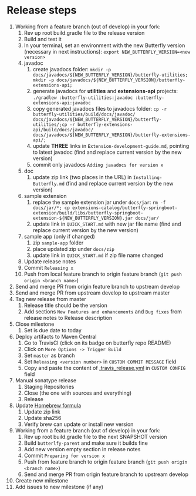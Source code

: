# Release steps

1. Working from a feature branch (out of develop) in your fork:
   1. Rev up root build.gradle file to the release version
   1. Build and test it
   1. In your terminal, set an environment with the new Butterfly version (necessary in next instructions): `export NEW_BUTTERFLY_VERSION=<new version>`
   1. javadoc
      1. create javadocs folder: `mkdir -p docs/javadocs/${NEW_BUTTERFLY_VERSION}/butterfly-utilities; mkdir -p docs/javadocs/${NEW_BUTTERFLY_VERSION}/butterfly-extensions-api;`
      1. generate javadocs for **utilities** and **extensions-api** projects: `./gradlew :butterfly-utilities:javadoc :butterfly-extensions-api:javadoc`
      1. copy generated javadocs files to javadocs folder: `cp -r butterfly-utilities/build/docs/javadoc/ docs/javadocs/${NEW_BUTTERFLY_VERSION}/butterfly-utilities/;cp -r butterfly-extensions-api/build/docs/javadoc/ docs/javadocs/${NEW_BUTTERFLY_VERSION}/butterfly-extensions-api/;`
      1. update **THREE** links in `Extension-development-guide.md`, pointing to latest javadoc (find and replace current version by the new version)
      1. commit only javadocs `Adding javadocs for version x`
   1. doc
      1. update zip link (two places in the URL) in `Installing-Butterfly.md` (find and replace current version by the new version)
   1. sample extension
      1. replace the sample extension jar under `docs/jar`: `rm -f docs/jar/*; cp extensions-catalog/butterfly-springboot-extension/build/libs/butterfly-springboot-extension-${NEW_BUTTERFLY_VERSION}.jar docs/jar/`
      1. update link in `QUICK_START.md` with new jar file name (find and replace current version by the new version)
   1. sample app (only if changed)
      1. zip `sample-app` folder
      1. place updated zip under `docs/zip`
      1. update link in `QUICK_START.md` if zip file name changed
   1. Update release notes
   1. Commit `Releasing x`
   1. Push from local feature branch to origin feature branch (`git push origin <branch name>`)
1. Send and merge PR from origin feature branch to upstream develop
1. Send and merge PR from upstream develop to upstream master
1. Tag new release from master
   1. Release title should be the version
   1. Add sections `New Features and enhancements` and `Bug fixes` from release notes to Release description
1. Close milestone
   1. Set is due date to today
1. Deploy artifacts to Maven Central
   1. Go to TravisCI (click on its badge on butterfly repo README)
   1. Click on `More Options -> Trigger Build`
   1. Set `master` as branch
   1. Set `Releasing <version number>` in `CUSTOM COMMIT MESSAGE` field
   1. Copy and paste the content of [.travis_release.yml](.travis_release.yml) in `CUSTOM CONFIG` field
1. Manual sonatype release
   1. Staging Repositories
   1. Close (the one with sources and everything)
   1. Release
1. Update [Homebrew formula](https://github.com/paypal/homebrew-butterfly/blob/master/Formula/butterfly.rb)
   1. Update zip link
   1. Update sha256
   1. Verify brew can update or install new version
1. Working from a feature branch (out of develop) in your fork:
   1. Rev up root build.gradle file to the next SNAPSHOT version
   1. Build `butterlfy-parent` and make sure it builds fine
   1. Add new version empty section in release notes
   1. Commit `Preparing for version x`
   1. Push from feature branch to origin feature branch (`git push origin <branch name>`)
   1. Send and merge PR from origin feature branch to upstream develop
1. Create new milestone
1. Add issues to new milestone (if any)